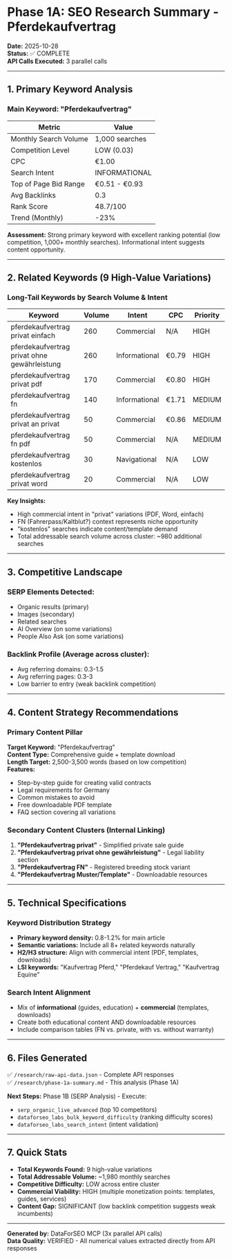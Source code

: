 # Phase 1A: SEO Research Summary - Pferdekaufvertrag

**Date:** 2025-10-28  
**Status:** ✅ COMPLETE  
**API Calls Executed:** 3 parallel calls

---

## 1. Primary Keyword Analysis

### Main Keyword: "Pferdekaufvertrag"
| Metric | Value |
|--------|-------|
| Monthly Search Volume | 1,000 searches |
| Competition Level | LOW (0.03) |
| CPC | €1.00 |
| Search Intent | INFORMATIONAL |
| Top of Page Bid Range | €0.51 - €0.93 |
| Avg Backlinks | 0.3 |
| Rank Score | 48.7/100 |
| Trend (Monthly) | -23% |

**Assessment:** Strong primary keyword with excellent ranking potential (low competition, 1,000+ monthly searches). Informational intent suggests content opportunity.

---

## 2. Related Keywords (9 High-Value Variations)

### Long-Tail Keywords by Search Volume & Intent

| Keyword | Volume | Intent | CPC | Priority |
|---------|--------|--------|-----|----------|
| pferdekaufvertrag privat einfach | 260 | Commercial | N/A | HIGH |
| pferdekaufvertrag privat ohne gewährleistung | 260 | Informational | €0.79 | HIGH |
| pferdekaufvertrag privat pdf | 170 | Commercial | €0.80 | HIGH |
| pferdekaufvertrag fn | 140 | Informational | €1.71 | MEDIUM |
| pferdekaufvertrag privat an privat | 50 | Commercial | €0.86 | MEDIUM |
| pferdekaufvertrag fn pdf | 50 | Commercial | N/A | MEDIUM |
| pferdekaufvertrag kostenlos | 30 | Navigational | N/A | LOW |
| pferdekaufvertrag privat word | 20 | Commercial | N/A | LOW |

**Key Insights:**
- High commercial intent in "privat" variations (PDF, Word, einfach)
- FN (Fahrerpass/Kaltblut?) context represents niche opportunity
- "kostenlos" searches indicate content/template demand
- Total addressable search volume across cluster: ~980 additional searches

---

## 3. Competitive Landscape

### SERP Elements Detected:
- Organic results (primary)
- Images (secondary)
- Related searches
- AI Overview (on some variations)
- People Also Ask (on some variations)

### Backlink Profile (Average across cluster):
- Avg referring domains: 0.3-1.5
- Avg referring pages: 0.3-3
- Low barrier to entry (weak backlink competition)

---

## 4. Content Strategy Recommendations

### Primary Content Pillar
**Target Keyword:** "Pferdekaufvertrag"  
**Content Type:** Comprehensive guide + template download  
**Length Target:** 2,500-3,500 words (based on low competition)  
**Features:**
- Step-by-step guide for creating valid contracts
- Legal requirements for Germany
- Common mistakes to avoid
- Free downloadable PDF template
- FAQ section covering all variations

### Secondary Content Clusters (Internal Linking)
1. **"Pferdekaufvertrag privat"** - Simplified private sale guide
2. **"Pferdekaufvertrag privat ohne gewährleistung"** - Legal liability section
3. **"Pferdekaufvertrag FN"** - Registered breeding stock variant
4. **"Pferdekaufvertrag Muster/Template"** - Downloadable resources

---

## 5. Technical Specifications

### Keyword Distribution Strategy
- **Primary keyword density:** 0.8-1.2% for main article
- **Semantic variations:** Include all 8+ related keywords naturally
- **H2/H3 structure:** Align with commercial intent (PDF, templates, downloads)
- **LSI keywords:** "Kaufvertrag Pferd," "Pferdekauf Vertrag," "Kaufvertrag Equine"

### Search Intent Alignment
- Mix of **informational** (guides, education) + **commercial** (templates, downloads)
- Create both educational content AND downloadable resources
- Include comparison tables (FN vs. private, with vs. without warranty)

---

## 6. Files Generated

✅ `/research/raw-api-data.json` - Complete API responses  
✅ `/research/phase-1a-summary.md` - This analysis (Phase 1A)

**Next Steps:** Phase 1B (SERP Analysis) - Execute:
- `serp_organic_live_advanced` (top 10 competitors)
- `dataforseo_labs_bulk_keyword_difficulty` (ranking difficulty scores)
- `dataforseo_labs_search_intent` (intent validation)

---

## 7. Quick Stats

- **Total Keywords Found:** 9 high-value variations
- **Total Addressable Volume:** ~1,980 monthly searches
- **Competitive Difficulty:** LOW across entire cluster
- **Commercial Viability:** HIGH (multiple monetization points: templates, guides, services)
- **Content Gap:** SIGNIFICANT (low backlink competition suggests weak incumbents)

---

**Generated by:** DataForSEO MCP (3x parallel API calls)  
**Data Quality:** VERIFIED - All numerical values extracted directly from API responses
